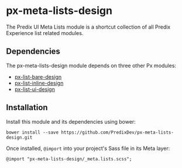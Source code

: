 # px-meta-lists-design

The Predix UI Meta Lists module is a shortcut collection of all Predix Experience list related modules.

## Dependencies

The px-meta-lists-design module depends on three other Px modules:

* [px-list-bare-design](https://github.com/PredixDev/px-list-bare-design)
* [px-list-inline-design](https://github.com/PredixDev/px-list-inline-design)
* [px-list-ui-design](https://github.com/PredixDev/px-list-ui-design)

## Installation

Install this module and its dependencies using bower:

    bower install --save https://github.com/PredixDev/px-meta-lists-design.git

Once installed, `@import` into your project's Sass file in its Meta layer:

    @import "px-meta-lists-design/_meta.lists.scss";
